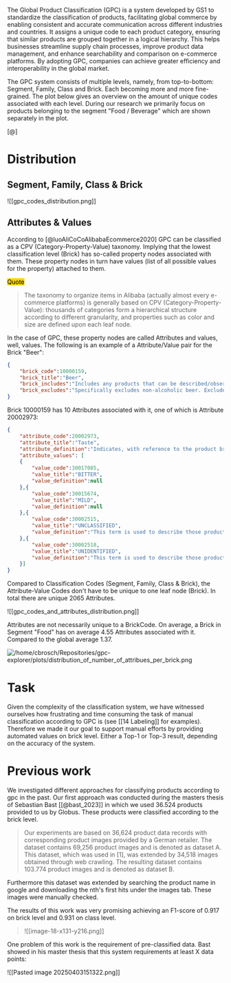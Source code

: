 The Global Product Classification (GPC) is a system developed by GS1 to standardize the classification of products, facilitating global commerce by enabling consistent and accurate communication across different industries and countries. It assigns a unique code to each product category, ensuring that similar products are grouped together in a logical hierarchy. This helps businesses streamline supply chain processes, improve product data management, and enhance searchability and comparison on e-commerce platforms. By adopting GPC, companies can achieve greater efficiency and interoperability in the global market.

The GPC system consists of multiple levels, namely, from top-to-bottom: Segment, Family, Class and Brick. Each becoming more and more fine-grained. The plot below gives an overview on the amount of unique codes associated with each level. During our research we primarily focus on products belonging to the segment "Food / Beverage" which are shown separately in the plot.

[@]
# Distribution
## Segment, Family, Class & Brick

![[gpc_codes_distribution.png]]

## Attributes & Values

According to [@luoAliCoCoAlibabaEcommerce2020] GPC can be classified as a CPV (Category-Property-Value) taxonomy. Implying that the lowest classification level (Brick) has so-called property nodes associated with them. These property nodes in turn have values (list of all possible values for the property) attached to them.  

<mark style="background-color: #ffd400">Quote</mark>
> The taxonomy to organize items in Alibaba (actually almost every e-commerce platforms) is generally based on CPV (Category-Property-Value): thousands of categories form a hierarchical structure according to different granularity, and properties such as color and size are defined upon each leaf node.

In the case of GPC, these property nodes are called Attributes and values, well, values. The following is an example of a Attribute/Value pair for the Brick "Beer":

```json
{
	"brick_code":10000159,
	"brick_title":"Beer",
	"brick_includes":"Includes any products that can be described/observed as a beer made by the fermentation of cereals, usually barley or hops but also maize, wheat, rice and sorghum, by the addition of yeast and water. These products are differentiated by various brewing techniques and include products described as lager, bitter, ale, stout, lambic and specialty beers.Includes beer mixed drinks. ",
	"brick_excludes":"Specifically excludes non-alcoholic beer. Excludes products such as Soft drinks that may be labelled as beer, such as Ginger Beer/Ale and Root Beer."
}
```

Brick 10000159  has 10 Attributes associated with it, one of which is Attribute 20002973:

```json
{
	"attribute_code":20002973,
	"attribute_title":"Taste",
	"attribute_definition":"Indicates, with reference to the product branding, labelling or packaging the descriptive term that is used by the product manufacturer to identify the taste of the beer.",
	"attribute_values": [
	{
		"value_code":30017085,
		"value_title":"BITTER",
		"value_definition":null
	},{
		"value_code":30015674,
		"value_title":"MILD",
		"value_definition":null
	},{
		"value_code":30002515,
		"value_title":"UNCLASSIFIED",
		"value_definition":"This term is used to describe those product attributes that are unable to be classified within their specific market; e.g. goat\'s cheese - goat\'s cheeses is often generically labelled and cannot be further classified."
	},{
		"value_code":30002518,
		"value_title":"UNIDENTIFIED",
		"value_definition":"This term is used to describe those product attributes that are unidentifiable given existing or available product information."
	}]
}
```

Compared to Classification Codes (Segment, Family, Class & Brick), the Attribute-Value Codes don't have to be unique to one leaf node (Brick). In total there are unique 2065 Attributes. 

![[gpc_codes_and_attributes_distribution.png]]

Attributes are not necessarily unique to a BrickCode. On average, a Brick in Segment "Food" has on average 4.55 Attributes associated with it. Compared to the global average 1.37.  

![/home/cbrosch/Repositories/gpc-explorer/plots/distribution_of_number_of_attribues_per_brick.png](file:///home/cbrosch/Repositories/gpc-explorer/plots/distribution_of_number_of_attribues_per_brick.png)

# Task

Given the complexity of the classification system, we have witnessed ourselves how frustrating and time consuming the task of manual classification according to GPC is (see [[14 Labeling]] for examples). Therefore we made it our goal to support manual efforts by providing automated values on brick level. Either a Top-1 or Top-3 result, depending on the accuracy of the system.

# Previous work

We investigated different approaches for classifying products according to gpc in the past. Our first approach was conducted during the masters thesis of Sebastian Bast [[@bast_2023]] in which we used 36.524 products provided to us by Globus. These products were classified according to the brick level.

>Our experiments are based on 36,624 product data records with corresponding product images provided by a German retailer. The dataset contains 69,256 product images and is denoted as dataset A. This dataset, which was used in [1], was extended by 34,518 images obtained through web crawling. The resulting dataset contains 103.774 product images and is denoted as dataset B.

Furthermore this dataset was extended by searching the product name in google and downloading the nth's first hits under the images tab. These images were manually checked.

The results of this work was very promising achieving an F1-score of  0.917 on brick level and 0.931 on class level.

> ![[image-18-x131-y216.png]]

One problem of this work is the requirement of pre-classified data. Bast showed in his master thesis that this system requirements at least X data points:

![[Pasted image 20250403151322.png]]